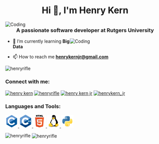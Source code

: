 <h1 align="center">Hi 👋, I'm Henry Kern</h1>
<img align="right" alt="Coding" width="1000" src="https://i.pinimg.com/originals/87/f3/f1/87f3f1425b217691da645e97dbb50d55.gif" >
<h3 align="center">A passionate software developer at Rutgers University</h3>

<img align="right" alt="Coding" width="300" src="https://gifdb.com/images/high/coding-animated-laptop-flow-stream-ja04010rm5o68zfk.gif" >



- 🌱 I’m currently learning **Big Data**

- 📫 How to reach me **henrykernjr@gmail.com**

<p align="left"> <img src="https://komarev.com/ghpvc/?username=henryrifle&label=Profile%20views&color=0e75b6&style=flat" alt="henryrifle" /> </p>

<h3 align="left">Connect with me:</h3>
<p align="left">
<a href="https://linkedin.com/in/henry kern" target="blank"><img align="center" src="https://raw.githubusercontent.com/rahuldkjain/github-profile-readme-generator/master/src/images/icons/Social/linked-in-alt.svg" alt="henry kern" height="30" width="40" /></a>
<a href="https://stackoverflow.com/users/henryrifle" target="blank"><img align="center" src="https://raw.githubusercontent.com/rahuldkjain/github-profile-readme-generator/master/src/images/icons/Social/stack-overflow.svg" alt="henryrifle" height="30" width="40" /></a>
<a href="https://fb.com/henry kern jr" target="blank"><img align="center" src="https://raw.githubusercontent.com/rahuldkjain/github-profile-readme-generator/master/src/images/icons/Social/facebook.svg" alt="henry kern jr" height="30" width="40" /></a>
<a href="https://instagram.com/henrykern_jr" target="blank"><img align="center" src="https://raw.githubusercontent.com/rahuldkjain/github-profile-readme-generator/master/src/images/icons/Social/instagram.svg" alt="henrykern_jr" height="30" width="40" /></a>
</p>

<h3 align="left">Languages and Tools:</h3>
<p align="left"> <a href="https://www.cprogramming.com/" target="_blank" rel="noreferrer"> <img src="https://raw.githubusercontent.com/devicons/devicon/master/icons/c/c-original.svg" alt="c" width="40" height="40"/> </a> <a href="https://www.w3schools.com/cpp/" target="_blank" rel="noreferrer"> <img src="https://raw.githubusercontent.com/devicons/devicon/master/icons/cplusplus/cplusplus-original.svg" alt="cplusplus" width="40" height="40"/> </a> <a href="https://www.w3.org/html/" target="_blank" rel="noreferrer"> <img src="https://raw.githubusercontent.com/devicons/devicon/master/icons/html5/html5-original-wordmark.svg" alt="html5" width="40" height="40"/> </a> <a href="https://www.linux.org/" target="_blank" rel="noreferrer"> <img src="https://raw.githubusercontent.com/devicons/devicon/master/icons/linux/linux-original.svg" alt="linux" width="40" height="40"/> </a> <a href="https://www.python.org" target="_blank" rel="noreferrer"> <img src="https://raw.githubusercontent.com/devicons/devicon/master/icons/python/python-original.svg" alt="python" width="40" height="40"/> </a> </p>

<p><img align="left" src="https://github-readme-stats.vercel.app/api/top-langs?username=henryrifle&show_icons=true&theme=dark&locale=en&layout=compact" alt="henryrifle" /></p>

<p>&nbsp;<img align="center" src="https://github-readme-stats.vercel.app/api?username=henryrifle&show_icons=true&theme=dark&locale=en" alt="henryrifle" /></p>


